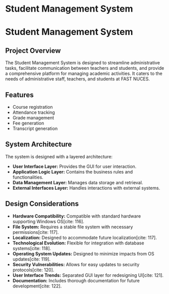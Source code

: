 # Student Management System

# Student Management System

## Project Overview

The Student Management System is designed to streamline administrative tasks, facilitate communication between teachers and students, and provide a comprehensive platform for managing academic activities. It caters to the needs of administrative staff, teachers, and students at FAST NUCES.

## Features
* Course registration
* Attendance tracking
* Grade management
* Fee generation
* Transcript generation

## System Architecture
The system is designed with a layered architecture:

* **User Interface Layer:** Provides the GUI for user interaction.
* **Application Logic Layer:** Contains the business rules and functionalities.
* **Data Management Layer:** Manages data storage and retrieval.
* **External Interfaces Layer:** Handles interactions with external systems.

## Design Considerations

* **Hardware Compatibility:** Compatible with standard hardware supporting Windows OS[cite: 116].
* **File System:** Requires a stable file system with necessary permissions[cite: 117].
* **Localization:** Designed to accommodate future localization[cite: 117].
* **Technological Evolution:** Flexible for integration with database systems[cite: 118].
* **Operating System Updates:** Designed to minimize impacts from OS updates[cite: 119].
* **Security Vulnerabilities:** Allows for easy updates to security protocols[cite: 120].
* **User Interface Trends:** Separated GUI layer for redesigning UI[cite: 121].
* **Documentation:** Includes thorough documentation for future development[cite: 122].
